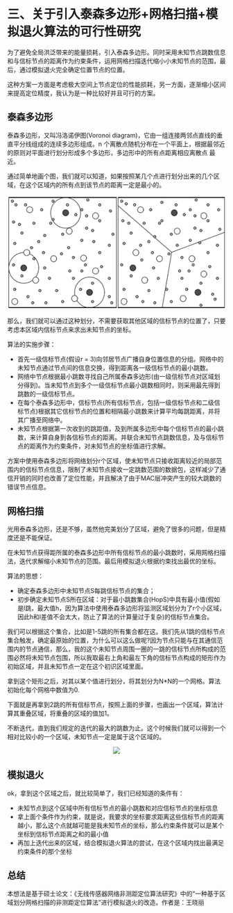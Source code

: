 # 三、关于引入泰森多边形+网格扫描+模拟退火算法的可行性研究


为了避免全局洪泛带来的能量损耗，引入泰森多边形。同时采用未知节点跳数信息和与信标节点的距离作为约束条件，运用网格扫描迭代缩小小未知节点的范围，最后，通过模拟退火完全确定位置节点的位置。

这种方案一方面是考虑极大空间上节点定位的性能损耗，另一方面，逐渐缩小区间来提高定位精度，我认为是一种比较好并且可行的方案。

## 泰森多边形

泰森多边形，又叫冯洛诺伊图(Voronoi diagram)，它由一组连接两邻点直线的垂直平分线组成的连续多边形组成。n 个离散点随机分布在一个平面上，根据最邻近的原则对平面进行划分形成多个多边形，多边形中的所有点距离相应离散点
最近。

通过简单地画个图，我们就可以知道，如果按照某几个点进行划分出来的几个区域，在这个区域内的所有点到该节点的距离一定是最小的。

<div align="center">
	<img src="../pic/paper/dvhop4-1.png">
</div>



那么，我们就可以通过这种划分，不需要获取其他区域的信标节点的位置了，只要考虑本区域内信标节点来求出未知节点的坐标。

算法的实施步骤：

* 首先一级信标节点(假设r = 3)向邻居节点广播自身位置信息的分组。网络中的未知节点通过节点间的信息交换，得到距离各一级信标节点的最小跳数。
* 网络中节点根据最小跳数寻找自己所属泰森多边形(由一级信标节点对区域划分得到)。当未知节点到多个一级信标节点最小跳数相同时，则采用最先得到跳数的一级信标节点。
* 在每个泰森多边形中，信标节点(所有信标节点，包括一级信标节点和二级信标节点)根据其它信标节点的位置和相隔最小跳数来计算平均每跳距离，并将其广播至网络中。
* 未知节点根据第一次收到的跳距值，及到所属多边形中每个信标节点的最小跳数，来计算自身到各信标节点的距离。并联合未知节点跳数信息，及与信标节点的距离作为约束条件，对未知节点的坐标值进行求解。

方案中使用泰森多边形将网络划分r个区域，使未知节点只接收距离较近的局部范围内的信标节点信息，限制了未知节点接收一定跳数范围的数据包，这样减少了通信开销的同时也改善了定位性能，并且解决了由于MAC层冲突产生的较大跳数的错误节点信息。

## 网格扫描

光用泰森多边形，还是不够，虽然他完美划分了区域，避免了很多的问题，但是精度还是不能保证。

在未知节点获得距所属的泰森多边形中所有信标节点的最小跳数时，采用网格扫描法，迭代求解缩小未知节点的范围。最后用模拟退火根据约束找出最优的坐标。

算法的思想：

- 确定泰森多边形中未知节点S每跳信标节点的集合； 
- 初步确定未知节点S所在区域：对于最小跳数集合(HopS)中具有最小值(假如是l跳，最大值h，因为算法中使用泰森多边形将监测区域划分为了r个小区域，因此h和l差值不会太大，防止了算法的计算量过于复杂)的信标节点集合。


我们可以根据这个集合，比如是1-5跳的所有集合都在这。我们先从1跳的信标节点集合触发，确定最原始的位置，为什么可以这么做呢?因为节点只能与在其通信范围内的节点通信，那么，我的这个未知节点周围一圈的一跳的信标节点所构成的范围必然将未知节点包围，所以我取最右上角和最左下角的信标节点构成的矩形作为初始区域，并且未知节点一定在这个初识区域里面。

拿到这个矩形之后，对其以某个值进行划分，将其划分为N*N的一个网格。算法初始化每个网格中数值为0.

下面就是再拿到2跳的所有信标节点，按照上面的步骤，也画出一个区域，算法计算其重叠区域，将重叠的区域的值加1。

不断迭代，直到我们规定的迭代的最大的跳数为止。这个时候我们就可以得到一个相对比较小的一个区域，未知节点一定是属于这个区域的。

<div align="center">
	<img src="../pic/paper/dvhop4-2.png.png">
</div>

## 模拟退火

ok，拿到这个区域之后，就比较简单了，我们已经知道的条件有：

- 未知节点到这个区域中所有信标节点的最小跳数和对应信标节点的坐标信息
- 拿上面个条件作为约束，就是说，我要求的坐标要求距离这些信标节点的距离越小，那么这个点就越可能是我未知节点的坐标，那么约束条件就可以是某个坐标到信标节点距离之和的最小值
- 再加上迭代出来的区域，结合模拟退火算法的尝试，在这个区域内找出最满足约束条件的那个坐标


## 总结

本想法是基于硕士论文：《无线传感器网络非测距定位算法研究》中的“一种基于区域划分网格扫描的非测距定位算法”进行模拟退火的改造。作者是：王晓丽